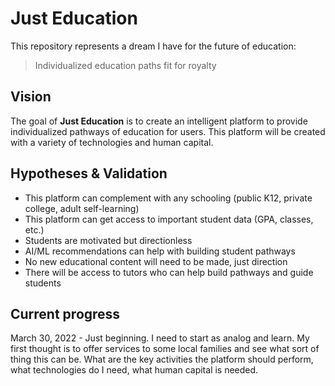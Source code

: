 # Just Education

This repository represents a dream I have for the future of education: 

> Individualized education paths fit for royalty

## Vision

The goal of **Just Education** is to create an intelligent platform to provide individualized pathways of education for users. This platform will be created with a variety of technologies and human capital.

## Hypotheses & Validation

- This platform can complement with any schooling (public K12, private college, adult self-learning)
- This platform can get access to important student data (GPA, classes, etc.)
- Students are motivated but directionless
- AI/ML recommendations can help with building student pathways
- No new educational content will need to be made, just direction
- There will be access to tutors who can help build pathways and guide students

## Current progress

March 30, 2022 - Just beginning. I need to start as analog and learn. My first thought is to offer services to some local families and see what sort of thing this can be. What are the key activities the platform should perform, what technologies do I need, what human capital is needed.
